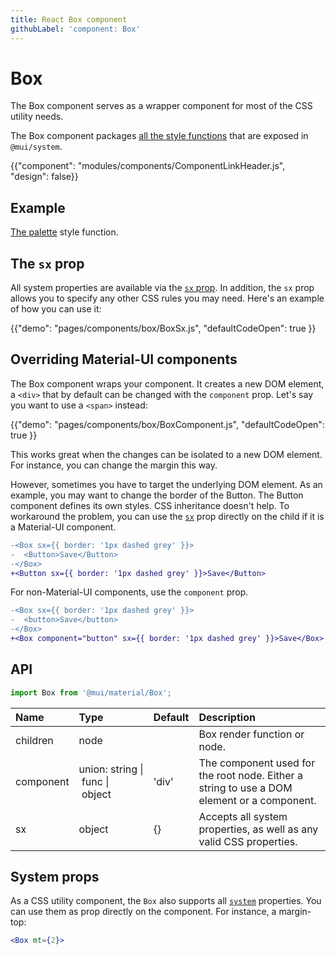 ```yaml
---
title: React Box component
githubLabel: 'component: Box'
---
```


# Box

<p class="description">The Box component serves as a wrapper component for most of the CSS utility needs.</p>

The Box component packages [all the style functions](/system/basics/#all-inclusive) that are exposed in `@mui/system`.

{{"component": "modules/components/ComponentLinkHeader.js", "design": false}}

## Example

[The palette](/system/palette/) style function.

## The `sx` prop

All system properties are available via the [`sx` prop](/system/basics/#the-sx-prop).
In addition, the `sx` prop allows you to specify any other CSS rules you may need. Here's an example of how you can use it:

{{"demo": "pages/components/box/BoxSx.js", "defaultCodeOpen": true }}

## Overriding Material-UI components

The Box component wraps your component.
It creates a new DOM element, a `<div>` that by default can be changed with the `component` prop.
Let's say you want to use a `<span>` instead:

{{"demo": "pages/components/box/BoxComponent.js", "defaultCodeOpen": true }}

This works great when the changes can be isolated to a new DOM element.
For instance, you can change the margin this way.

However, sometimes you have to target the underlying DOM element.
As an example, you may want to change the border of the Button.
The Button component defines its own styles. CSS inheritance doesn't help.
To workaround the problem, you can use the [`sx`](/system/basics/#the-sx-prop) prop directly on the child if it is a Material-UI component.

```diff
-<Box sx={{ border: '1px dashed grey' }}>
-  <Button>Save</Button>
-</Box>
+<Button sx={{ border: '1px dashed grey' }}>Save</Button>
```

For non-Material-UI components, use the `component` prop.

```diff
-<Box sx={{ border: '1px dashed grey' }}>
-  <button>Save</button>
-</Box>
+<Box component="button" sx={{ border: '1px dashed grey' }}>Save</Box>
```

## API

```jsx
import Box from '@mui/material/Box';
```

| Name                                     | Type                                                                                                        | Default                                 | Description                                                                                |
| :--------------------------------------- | :---------------------------------------------------------------------------------------------------------- | :-------------------------------------- | :----------------------------------------------------------------------------------------- |
| <span class="prop-name">children</span>  | <span class="prop-type">node<br></span>                                                                     |                                         | Box render function or node.                                                               |
| <span class="prop-name">component</span> | <span class="prop-type">union:&nbsp;string&nbsp;&#124;<br>&nbsp;func&nbsp;&#124;<br>&nbsp;object<br></span> | <span class="prop-default">'div'</span> | The component used for the root node. Either a string to use a DOM element or a component. |
| <span class="prop-name">sx</span>        | <span class="prop-type">object</span>                                                                       | <span class="prop-default">{}</span>    | Accepts all system properties, as well as any valid CSS properties.                        |

## System props

As a CSS utility component, the `Box` also supports all [`system`](/system/properties/) properties. You can use them as prop directly on the component.
For instance, a margin-top:

```jsx
<Box mt={2}>
```
